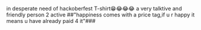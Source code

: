in desperate need of hackoberfest T-shirt😁😂😂😂
a very talktive and friendly person
2 active
##"happiness comes with a price tag,if u r happy it means u have already paid 4 it"###
